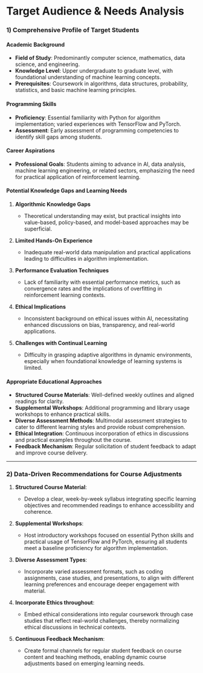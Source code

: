 Target Audience & Needs Analysis
================================

### 1) Comprehensive Profile of Target Students

#### Academic Background
- **Field of Study**: Predominantly computer science, mathematics, data science, and engineering.
- **Knowledge Level**: Upper undergraduate to graduate level, with foundational understanding of machine learning concepts.
- **Prerequisites**: Coursework in algorithms, data structures, probability, statistics, and basic machine learning principles.

#### Programming Skills
- **Proficiency**: Essential familiarity with Python for algorithm implementation; varied experiences with TensorFlow and PyTorch.
- **Assessment**: Early assessment of programming competencies to identify skill gaps among students.

#### Career Aspirations
- **Professional Goals**: Students aiming to advance in AI, data analysis, machine learning engineering, or related sectors, emphasizing the need for practical application of reinforcement learning.

#### Potential Knowledge Gaps and Learning Needs
1. **Algorithmic Knowledge Gaps**
   - Theoretical understanding may exist, but practical insights into value-based, policy-based, and model-based approaches may be superficial.
   
2. **Limited Hands-On Experience**
   - Inadequate real-world data manipulation and practical applications leading to difficulties in algorithm implementation.

3. **Performance Evaluation Techniques**
   - Lack of familiarity with essential performance metrics, such as convergence rates and the implications of overfitting in reinforcement learning contexts.

4. **Ethical Implications**
   - Inconsistent background on ethical issues within AI, necessitating enhanced discussions on bias, transparency, and real-world applications.

5. **Challenges with Continual Learning**
   - Difficulty in grasping adaptive algorithms in dynamic environments, especially when foundational knowledge of learning systems is limited.

#### Appropriate Educational Approaches
- **Structured Course Materials**: Well-defined weekly outlines and aligned readings for clarity.
- **Supplemental Workshops**: Additional programming and library usage workshops to enhance practical skills.
- **Diverse Assessment Methods**: Multimodal assessment strategies to cater to different learning styles and provide robust comprehension.
- **Ethical Integration**: Continuous incorporation of ethics in discussions and practical examples throughout the course.
- **Feedback Mechanism**: Regular solicitation of student feedback to adapt and improve course delivery.

---

### 2) Data-Driven Recommendations for Course Adjustments

1. **Structured Course Material**: 
   - Develop a clear, week-by-week syllabus integrating specific learning objectives and recommended readings to enhance accessibility and coherence.

2. **Supplemental Workshops**:
   - Host introductory workshops focused on essential Python skills and practical usage of TensorFlow and PyTorch, ensuring all students meet a baseline proficiency for algorithm implementation.

3. **Diverse Assessment Types**:
   - Incorporate varied assessment formats, such as coding assignments, case studies, and presentations, to align with different learning preferences and encourage deeper engagement with material.

4. **Incorporate Ethics throughout**:
   - Embed ethical considerations into regular coursework through case studies that reflect real-world challenges, thereby normalizing ethical discussions in technical contexts.

5. **Continuous Feedback Mechanism**:
   - Create formal channels for regular student feedback on course content and teaching methods, enabling dynamic course adjustments based on emerging learning needs.